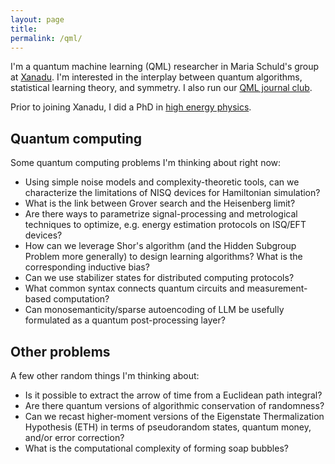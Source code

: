 ```yaml
---
layout: page
title:
permalink: /qml/
---
```


I'm a quantum machine learning (QML) researcher in Maria Schuld's
group at [Xanadu](https://www.xanadu.ai/). I'm interested in the
interplay between quantum algorithms, statistical learning theory, and
symmetry. I also run our
[QML journal club](https://heptar.ch/qml-jc).

Prior to joining Xanadu,
I did a PhD in [high energy physics](https://inspirehep.net/authors/1868975).

## Quantum computing

Some quantum computing problems I'm thinking about right now:

- Using simple noise models and complexity-theoretic tools, can we
  characterize the limitations of NISQ devices for Hamiltonian
  simulation?
- What is the link between Grover search and the Heisenberg limit?
- Are there ways to parametrize signal-processing and metrological
  techniques to optimize, e.g. energy estimation protocols on ISQ/EFT devices?
- How can we leverage Shor's algorithm (and the Hidden Subgroup
Problem more generally) to design learning algorithms? What is the corresponding
inductive bias?
- Can we use stabilizer states for distributed computing protocols?
- What common syntax connects quantum circuits and
measurement-based computation?
- Can monosemanticity/sparse autoencoding of LLM be usefully formulated as a
  quantum post-processing layer?

## Other problems

A few other random things I'm thinking about:

- Is it possible to extract the arrow of time from a Euclidean path
integral?
- Are there quantum versions of algorithmic conservation of
  randomness?
- Can we recast higher-moment versions of the Eigenstate Thermalization
  Hypothesis (ETH) in terms of pseudorandom states, quantum money, and/or
  error correction?
- What is the computational complexity of forming soap bubbles?
